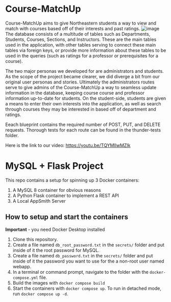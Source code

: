 # Course-MatchUp
Course-MatchUp aims to give Northeastern students a way to view and match with courses based off of their interests and past ratings.
![image](https://user-images.githubusercontent.com/61031840/233179560-a9716881-0c51-49be-9abc-6d2a024cf471.png)
The database consists of a multitude of tables such as Departments, Students, Courses, Sections, and Instructors. These are the main tables used in the application, with other tables serving to connect these main tables via foreign keys, or provide more information about these tables to be used in the queries (such as ratings for a professor or prerequisites for a course).

The two major personas we developed for are administrators and students. As the scope of the project became clearer, we did diverge a bit from our original user personas and stories. Ultimately the administrators routes serve to give admins of the Course-MatchUp a way to seamless update information in the database, keeping course course and professor information up-to-date for students. On the student-side, students are given a means to enter their own interests into the application, as well as search through courses they may be interested in based off of department and ratings.

Eeach blueprint contains the required number of POST, PUT, and DELETE requests. Thorough tests for each route can be found in the thunder-tests folder. 

Here is the link to our video: https://youtu.be/TQYMlIwMZIk

# MySQL + Flask Project

This repo contains a setup for spinning up 3 Docker containers: 
1. A MySQL 8 container for obvious reasons
1. A Python Flask container to implement a REST API
1. A Local AppSmith Server

## How to setup and start the containers
**Important** - you need Docker Desktop installed

1. Clone this repository.  
1. Create a file named `db_root_password.txt` in the `secrets/` folder and put inside of it the root password for MySQL. 
1. Create a file named `db_password.txt` in the `secrets/` folder and put inside of it the password you want to use for the a non-root user named webapp. 
1. In a terminal or command prompt, navigate to the folder with the `docker-compose.yml` file.  
1. Build the images with `docker compose build`
1. Start the containers with `docker compose up`.  To run in detached mode, run `docker compose up -d`. 




